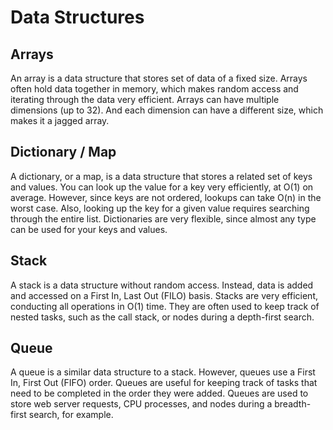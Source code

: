 ﻿# Data Structures

## Arrays
An array is a data structure that stores set of data of a fixed size.
Arrays often hold data together in memory, which makes random access and iterating through the data very efficient.
Arrays can have multiple dimensions (up to 32).
And each dimension can have a different size, which makes it a jagged array.

## Dictionary / Map
A dictionary, or a map, is a data structure that stores a related set of keys and values.
You can look up the value for a key very efficiently, at O(1) on average.
However, since keys are not ordered, lookups can take O(n) in the worst case.
Also, looking up the key for a given value requires searching through the entire list.
Dictionaries are very flexible, since almost any type can be used for your keys and values.

## Stack
A stack is a data structure without random access.
Instead, data is added and accessed on a First In, Last Out (FILO) basis.
Stacks are very efficient, conducting all operations in O(1) time.
They are often used to keep track of nested tasks, such as the call stack, or nodes during a depth-first search.

## Queue
A queue is a similar data structure to a stack.
However, queues use a First In, First Out (FIFO) order.
Queues are useful for keeping track of tasks that need to be completed in the order they were added.
Queues are used to store web server requests, CPU processes, and nodes during a breadth-first search, for example.